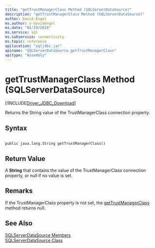 ```yaml
---
title: "getTrustManagerClass Method (SQLServerDataSource)"
description: "getTrustManagerClass Method (SQLServerDataSource)"
author: David-Engel
ms.author: v-davidengel
ms.date: "01/19/2018"
ms.service: sql
ms.subservice: connectivity
ms.topic: reference
apilocation: "sqljdbc.jar"
apiname: "SQLServerDataSource.getTrustManagerClass"
apitype: "Assembly"
---
```

# getTrustManagerClass Method (SQLServerDataSource)
[!INCLUDE[Driver_JDBC_Download](../../../includes/driver_jdbc_download.md)]

  Returns the String value of the TrustManagerClass connection property.
  
## Syntax  
  
```  
  
public java.lang.String getTrustManagerClass()  
```  
  
## Return Value  
 A **String** that contains the value of the TrustManagerClass connection property, or null if no value is set.  
  
## Remarks  
 If the TrustManagerClass property is not set, the [getTrustManagerClass](../../../connect/jdbc/reference/gettrustmanagerclass-method-sqlserverdatasource.md) method returns null.  
  
## See Also  
 [SQLServerDataSource Members](../../../connect/jdbc/reference/sqlserverdatasource-members.md)   
 [SQLServerDataSource Class](../../../connect/jdbc/reference/sqlserverdatasource-class.md)  
  
  
